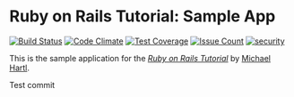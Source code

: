 # Ruby on Rails Tutorial: Sample App

[![Build Status](https://travis-ci.org/cunctat0r/nanoblog3.svg?branch=master)](https://travis-ci.org/cunctat0r/nanoblog3)
[![Code Climate](https://codeclimate.com/github/cunctat0r/nanoblog3/badges/gpa.svg)](https://codeclimate.com/github/cunctat0r/nanoblog3)
[![Test Coverage](https://codeclimate.com/github/cunctat0r/nanoblog3/badges/coverage.svg)](https://codeclimate.com/github/cunctat0r/nanoblog3/coverage)
[![Issue Count](https://codeclimate.com/github/cunctat0r/nanoblog3/badges/issue_count.svg)](https://codeclimate.com/github/cunctat0r/nanoblog3)
[![security](https://hakiri.io/github/cunctat0r/nanoblog3/master.svg)](https://hakiri.io/github/cunctat0r/nanoblog3/master)

This is the sample application for the
[*Ruby on Rails Tutorial*](http://www.railstutorial.org/)
by [Michael Hartl](http://www.michaelhartl.com/).

Test commit
